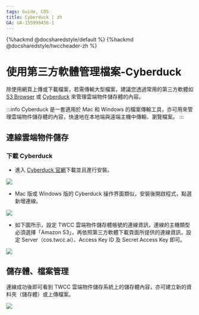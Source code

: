 ```yaml
---
tags: Guide, COS
title: Cyberduck | zh
GA: UA-155999456-1
---
```


{%hackmd @docsharedstyle/default %}
{%hackmd @docsharedstyle/twccheader-zh %}

# 使用第三方軟體管理檔案-Cyberduck

除使用網頁上傳或下載檔案，若需傳輸大型檔案，建議您透過常用的第三方軟體如 [S3 Browser](http://s3browser.com/) 或 [Cyberduck](https://cyberduck.io/) 來管理雲端物件儲存體的內容。

:::info
Cyberduck 是一套適用於 Mac 和 Windows 的檔案傳輸工具，亦可用來管理雲端物件儲存體的內容，快速地在本地端與遠端主機中傳輸、瀏覽檔案。
:::


## 連線雲端物件儲存

### 下載 Cyberduck

* 進入 [Cyberduck 官網](https://cyberduck.io/)下載並且進行安裝。

![](https://cos.twcc.ai/SYS-MANUAL/uploads/upload_6b387f8c18eb6b8e6476431bec8f4229.png)


* Mac 版或 Windows 版的 Cyberduck 操作界面類似，安裝後開啟程式，點選 新增連線。

![](https://cos.twcc.ai/SYS-MANUAL/uploads/upload_a702a3adb1506c8b131106d8019edaf0.png)


* 如下圖所示，設定 TWCC 雲端物件儲存體帳號的連線資訊，連線的主機類型必須選擇「Amazon S3」，再依照第三方軟體下載頁面所提供的連線資訊，設定 Server（cos.twcc.ai）、Access Key ID 及 Secret Access Key 即可。

![](https://cos.twcc.ai/SYS-MANUAL/uploads/upload_f54666b246d863435793eaa10ee3f1d9.png)

## 儲存體、檔案管理


連線成功後即可看到 TWCC 雲端物件儲存系統上的儲存體內容，亦可建立新的資料夾（儲存體）或上傳檔案。

![](https://cos.twcc.ai/SYS-MANUAL/uploads/upload_b201777be759b9954c08efdea8fd6e00.png)


